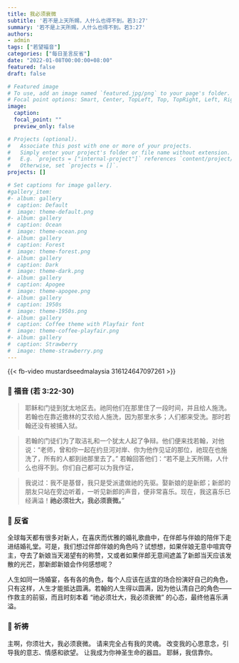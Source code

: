 ```yaml
---
title: 我必须衰微
subtitle: '若不是上天所赐，人什么也得不到。若3:27'
summary: '若不是上天所赐，人什么也得不到。若3:27'
authors:
- admin
tags: ["若望福音"]
categories: ["每日圣言反省"]
date: "2022-01-08T00:00:00+08:00"
featured: false
draft: false

# Featured image
# To use, add an image named `featured.jpg/png` to your page's folder.
# Focal point options: Smart, Center, TopLeft, Top, TopRight, Left, Right, BottomLeft, Bottom, BottomRight
image:
  caption:
  focal_point: ""
  preview_only: false

# Projects (optional).
#   Associate this post with one or more of your projects.
#   Simply enter your project's folder or file name without extension.
#   E.g. `projects = ["internal-project"]` references `content/project/deep-learning/index.md`.
#   Otherwise, set `projects = []`.
projects: []

# Set captions for image gallery.
#gallery_item:
#- album: gallery
#  caption: Default
#  image: theme-default.png
#- album: gallery
#  caption: Ocean
#  image: theme-ocean.png
#- album: gallery
#  caption: Forest
#  image: theme-forest.png
#- album: gallery
#  caption: Dark
#  image: theme-dark.png
#- album: gallery
#  caption: Apogee
#  image: theme-apogee.png
#- album: gallery
#  caption: 1950s
#  image: theme-1950s.png
#- album: gallery
#  caption: Coffee theme with Playfair font
#  image: theme-coffee-playfair.png
#- album: gallery
#  caption: Strawberry
#  image: theme-strawberry.png
---
```


{{< fb-video mustardseedmalaysia 316124647097261 >}}

### :love_letter: 福音 (若 3:22-30)
> 耶稣和门徒到犹太地区去。祂同他们在那里住了一段时间，并且给人施洗。若翰也在靠近撒林的艾农给人施洗，因为那里水多；人们都来受洗。那时若翰还没有被捕入狱。

> 若翰的门徒们为了取洁礼和一个犹太人起了争辩。他们便来找若翰，对他说：“老师，曾和你一起在约旦河对岸、你为他作见证的那位，祂现在也施洗了，所有的人都到祂那里去了。” 若翰回答他们：“若不是上天所赐，人什么也得不到。你们自己都可以为我作证，

> 我说过：我不是基督，我只是受派遣做祂的先驱。娶新娘的是新郎；新郎的朋友只站在旁边听着，一听见新郎的声音，便非常喜乐。现在，我这喜乐已经满溢！**祂必须壮大，我必须衰微。**”

### :speech_balloon: 反省
全球每天都有很多对新人，在喜庆而优雅的婚礼歌曲中，在伴郎与伴娘的陪伴下走进结婚礼堂。可是，我们想过伴郎伴娘的角色吗？试想想，如果伴娘无意中喧宾夺主，夺去了新娘当天渴望有的称赞，又或者如果伴郎无意间遮盖了新郎当天应该发散的光芒，那新郎新娘会作何感想呢？

人生如同一场婚宴，各有各的角色，每个人应该在适宜的场合扮演好自己的角色，只有这样，人生才能抵达圆满。若翰的人生得以圆满，因为他认清自己的角色——作救主的前驱，而且时刻本着 “祂必须壮大，我必须衰微” 的心态，最终他喜乐满溢。

### :pray: 祈祷
主啊，你须壮大，我必须衰微。 请来完全占有我的灵魂。 改变我的心思意念，引导我的意志、情感和欲望。 让我成为你神圣生命的器皿。 耶稣，我信靠你。
